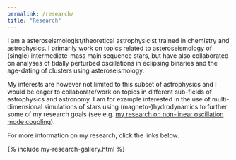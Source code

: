 ```yaml
---
permalink: /research/
title: "Research"
---
```


I am a asteroseismologist/theoretical astrophysicist trained in chemistry and astrophysics.
I primarily work on topics related to asteroseismology of (single) intermediate-mass main sequence stars, but have also collaborated on analyses of tidally perturbed oscillations in eclipsing binaries and the age-dating of clusters using asteroseismology.

My interests are however not limited to this subset of astrophysics and I would be eager to collaborate/work on topics in different sub-fields of astrophysics and astronomy.
I am for example interested in the use of multi-dimensional simulations of stars using (magneto-)hydrodynamics to further some of my research goals (see e.g. [my research on non-linear oscillation mode coupling](https://jvb11.github.io/research/nonlinear_coupling/)).

For more information on my research, click the links below.

{% include my-research-gallery.html %}
